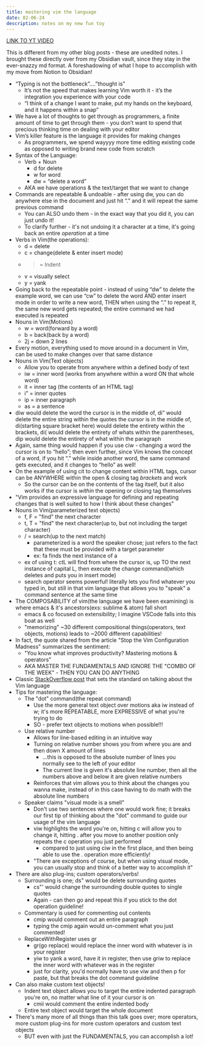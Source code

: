 ```yaml
---
title: mastering vim the language
date: 02-06-24
description: notes on my new fun toy
---
```


[LINK TO YT VIDEO](https://www.youtube.com/watch?v=wlR5gYd6um0&list=PLgsG1EXQ-Ro2t_oelP4cE9yeocwV-wm2K&index=21&t=1s&ab_channel=thoughtbot)

This is different from my other blog posts - these are unedited notes. I brought these directly over from my Obsidian vault, since they stay in the ever-snazzy md format. A foreshadowing of what I hope to accomplish with my move from Notion to Obsidian!

- “Typing is not the bottleneck”….”thought is”
  - It’s not the speed that makes learning Vim worth it - it’s the integration you experience with your code
  - “I think of a change I want to make, put my hands on the keyboard, and it happens within a snap”
- We have a lot of thoughts to get through as programmers, a finite amount of time to get through them - you don’t want to spend that precious thinking time on dealing with your editor
- Vim’s killer feature is the language it provides for making changes
  - As programmers, we spend wayyyy more time editing existing code as opposed to writing brand new code from scratch
- Syntax of the Language:
  - Verb + Noun
    - d for delete
    - w for word
    - dw = “delete a word”
  - AKA we have operations & the text/target that we want to change
- Commands are repeatable & undoable - after using dw, you can do anywhere else in the document and just hit “.” and it will repeat the same previous command
  - You can ALSO undo them - in the exact way that you did it, you can just undo it!
  - To clarify further - it's not undoing it a character at a time, it's going back an entire _operation_ at a time
- Verbs in Vim(the operations):
  - d = delete
  - c = change(delete & enter insert mode)
  - > = Indent
  - v = visually select
  - y = yank
- Going back to the repeatable point - instead of using “dw” to delete the example word, we can use “cw” to delete the word AND enter insert mode in order to write a new word, THEN when using the “.” to repeat it, the same new word gets repeated; the entire command we had executed is repeated
- Nouns in Vim(Motions)
  - w = word(forward by a word)
  - b = back(back by a word)
  - 2j = down 2 lines
- Every motion, everything used to move around in a document in Vim, can be used to make changes over that same distance
- Nouns in Vim(Text objects)
  - Allow you to operate from anywhere within a defined body of text
  - iw = inner word (works from anywhere within a word ON that whole word)
  - it = inner tag (the contents of an HTML tag)
  - i” = inner quotes
  - ip = inner paragraph
  - as = a sentence
- diw would delete the word the cursor is in the middle of, di” would delete the entire string within the quotes the cursor is in the middle of, di(starting square bracket here) would delete the entirety within the brackets, di( would delete the entirety of whats within the parentheses, dip would delete the entirety of what within the paragraph
- Again, same thing would happen if you use ciw - changing a word the cursor is on to “hello”; then even further, since Vim knows the concept of a word, if you hit “.” while inside another word, the same command gets executed, and it changes to “hello” as well!
- On the example of using cit to change content within HTML tags, cursor can be ANYWHERE within the open & closing tag _brackets_ and work
  - So the cursor can be on the contents of the tag itself, but it also works if the cursor is _within_ the opening or closing tag themselves
- "Vim provides an expressive language for defining and repeating changes that is well suited to how I think about these changes"
- Nouns in Vim(parameterized text objects)
  - f, F = "find" the next character
  - t, T = "find" the next character(up to, but not including the target character)
  - / = search(up to the next match)
    - parameterized is a word the speaker chose; just refers to the fact that these must be provided with a target parameter
    - ex: fa finds the next instance of a
  - ex of using t: ctL will find from where the cursor is, up TO the next instance of capital L, then execute the change command(which deletes and puts you in insert mode)
  - search operator seems powerful! literally lets you find whatever you typed in, but still in that vim language that allows you to "speak" a command sentence at the same time
- The COMPOSABILITY of vim(the language we have been examining) is where emacs & it's ancestors(exs: sublime & atom) fall short
  - emacs & co focused on extensibility; I imagine VSCode falls into this boat as well
  - "memorizing" ~30 different compositional things(operators, text objects, motions) leads to ~2000 different capabilities!
- In fact, the quote shared from the article "Stop the Vim Configuration Madness" summarizes the sentiment:
  - "You know what improves productivity? Mastering motions & operators"
  - AKA MASTER THE FUNDAMENTALS AND IGNORE THE "COMBO OF THE WEEK" - THEN YOU CAN DO ANYTHING
- Classic [StackOverflow post](https://stackoverflow.com/questions/1218390/what-is-your-most-productive-shortcut-with-vim/1220118#1220118) that sets the standard on talking about the Vim language
- Tips for mastering the language:
  - The "dot" command(the repeat command)
    - Use the more general text object over motions aka iw instead of w; it's more REPEATABLE, more EXPRESSIVE of what you're trying to do
    - SO - prefer text objects to motions when possible!!!
  - Use relative number
    - Allows for line-based editing in an intuitive way
    - Turning on relative number shows you from where you are and then down X amount of lines
      - ...this is opposed to the absolute number of lines you normally see to the left of your editor
      - The current line is given it's absolute line number, then all the numbers above and below it are given relative numbers
    - Reinforces that vim allows you to think about the changes you wanna make, instead of in this case having to do math with the absolute line numbers
  - Speaker claims "visual mode is a smell"
    - Don't use two sentences where one would work fine; it breaks our first tip of thinking about the "dot" command to guide our usage of the vim language
    - viw highlights the word you're on, hitting c will allow you to change it, hitting . after you move to another position only repeats the c operation you just performed
      - compared to just using ciw in the first place, and then being able to use the . operation more efficiently!
    - "There are exceptions of course, but when using visual mode, you can usually stop and think of a better way to accomplish it"
- There are also plug-ins; custom operators/verbs!
  - Surrounding is one; ds" would be delete surrounding quotes
    - cs"' would change the surrounding double quotes to single quotes
    - Again - can then go and repeat this if you stick to the dot operation guideline!
  - Commentary is used for commenting out contents
    - cmip would comment out an entire paragraph
    - typing the cmip again would un-comment what you just commented!
  - ReplaceWithRegister uses gr
    - gr(go replace) would replace the inner word with whatever is in your register
    - yiw to yank a word, have it in register, then use griw to replace the inner word with whatever was in the register
    - just for clarity, you'd normally have to use viw and then p for paste, but that breaks the dot command guideline
- Can also make custom text objects!
  - Indent text object allows you to target the entire indented paragraph you're on, no matter what line of it your cursor is on
    - cmii would comment the entire indented body
  - Entire text object would target the whole document
- There's many more of all things than this talk goes over; more operators, more custom plug-ins for more custom operators and custom text objects
  - BUT even with just the FUNDAMENTALS, you can accomplish a lot!

